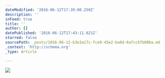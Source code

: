 ```yaml
---
dateModified: '2016-06-12T17:39:00.250Z'
description: ''
inFeed: true
title: ''
author: []
datePublished: '2016-06-12T17:43:11.021Z'
starred: false
sourcePath: _posts/2016-06-12-b3e3a17c-fce9-45e2-ba8d-6afcc6fb00ba.md
_context: 'http://schema.org'
_type: Article

---
```

![](https://the-grid-user-content.s3-us-west-2.amazonaws.com/6d32c9a9-4ead-4ac8-bbac-111767d4fa8b.jpg)